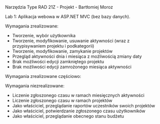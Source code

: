 Narzędzia Type RAD 21Z - Projekt - Bartłomiej Moroz

Lab 1: Aplikacja webowa w ASP.NET MVC (bez bazy danych).

Wymagania zrealizowane:
- Tworzenie, wybór użytkownika
- Tworzenie, modyfikowanie, usuwanie aktywności (wraz z przypisywaniem projektu i podkategorii)
- Tworzenie, modyfikowanie, zamykanie projektów
- Przegląd aktywności dnia i miesiąca z możliwością zmiany daty
- Brak możliwości edycji zamkniętego projektu
- Brak możliwości edycji zamrożonego miesiąca aktywności

Wymagania zrealizowane częściowo:

Wymagania niezrealizowane:
- Liczenie zgłoszonego czasu w ramach miesięcznych aktywności
- Liczenie zgłoszonego czasu w ramach projektów
- Jako właściciel, przeglądanie raportów uczestników swoich projektów
- Jako właściciel, potwierdzanie zgłoszonego czasu użytkowników
- Jako właściciel, przeglądanie obecnego stanu budżetu
